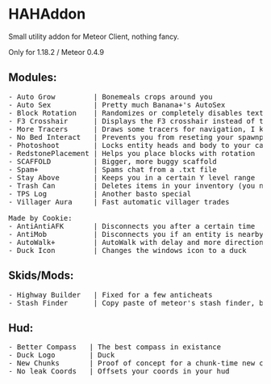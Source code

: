 # HAHAddon

Small utility addon for Meteor Client, nothing fancy.

Only for 1.18.2 / Meteor 0.4.9

## Modules:
<pre>
- Auto Grow         | Bonemeals crops around you 
- Auto Sex          | Pretty much Banana+'s AutoSex
- Block Rotation    | Randomizes or completely disables texture rotations
- F3 Crosshair      | Displays the F3 crosshair instead of the normal one
- More Tracers      | Draws some tracers for navigation, I know it's bad
- No Bed Interact   | Prevents you from reseting your spawnpoint, or blowing up
- Photoshoot        | Locks entity heads and body to your camera or specific pitch/yaw
- RedstonePlacement | Helps you place blocks with rotation
- SCAFFOLD          | Bigger, more buggy scaffold
- Spam+             | Spams chat from a .txt file
- Stay Above        | Keeps you in a certain Y level range
- Trash Can         | Deletes items in your inventory (you need the addon just for this)
- TPS Log           | Another basto special
- Villager Aura     | Fast automatic villager trades

Made by Cookie:
- AntiAntiAFK       | Disconnects you after a certain time
- AntiMob           | Disconnects you if an entity is nearby
- AutoWalk+         | AutoWalk with delay and more directions
- Duck Icon         | Changes the windows icon to a duck
</pre>

## Skids/Mods:
<pre>
- Highway Builder   | Fixed for a few anticheats 
- Stash Finder      | Copy paste of meteor's stash finder, but with regular blocks
</pre>

## Hud:
<pre>
- Better Compass   | The best compass in existance
- Duck Logo        | Duck
- New Chunks       | Proof of concept for a chunk-time new chunks, doesn't work, unfinished
- No leak Coords   | Offsets your coords in your hud
</pre>
